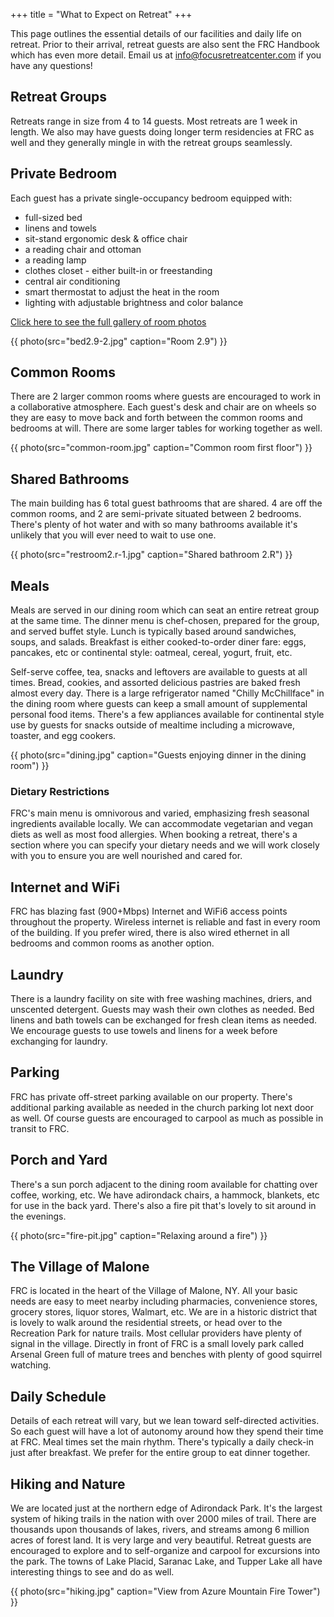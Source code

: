 +++
title = "What to Expect on Retreat"
+++

This page outlines the essential details of our facilities and daily life on retreat. Prior to their arrival, retreat guests are also sent the FRC Handbook which has even more detail. Email us at info@focusretreatcenter.com if you have any questions!

## Retreat Groups

Retreats range in size from 4 to 14 guests. Most retreats are 1 week in length. We also may have guests doing longer term residencies at FRC as well and they generally mingle in with the retreat groups seamlessly.

## Private Bedroom

Each guest has a private single-occupancy bedroom equipped with:

* full-sized bed
* linens and towels
* sit-stand ergonomic desk & office chair
* a reading chair and ottoman
* a reading lamp
* clothes closet - either built-in or freestanding
* central air conditioning
* smart thermostat to adjust the heat in the room
* lighting with adjustable brightness and color balance

[Click here to see the full gallery of room photos](/photos)

{{ photo(src="bed2.9-2.jpg" caption="Room 2.9") }}

## Common Rooms

There are 2 larger common rooms where guests are encouraged to work in a collaborative atmosphere. Each guest's desk and chair are on wheels so they are easy to move back and forth between the common rooms and bedrooms at will. There are some larger tables for working together as well.

{{ photo(src="common-room.jpg" caption="Common room first floor") }}

## Shared Bathrooms

The main building has 6 total guest bathrooms that are shared. 4 are off the common rooms, and 2 are semi-private situated between 2 bedrooms. There's plenty of hot water and with so many bathrooms available it's unlikely that you will ever need to wait to use one.

{{ photo(src="restroom2.r-1.jpg" caption="Shared bathroom 2.R") }}

## Meals

Meals are served in our dining room which can seat an entire retreat group at the same time. The dinner menu is chef-chosen,  prepared for the group, and served buffet style. Lunch is typically based around sandwiches, soups, and salads. Breakfast is either cooked-to-order diner fare: eggs, pancakes, etc or continental style: oatmeal, cereal, yogurt, fruit, etc.

Self-serve coffee, tea, snacks and leftovers are available to guests at all times. Bread, cookies, and assorted delicious pastries are baked fresh almost every day. There is a large refrigerator named "Chilly McChillface" in the dining room where guests can keep a small amount of supplemental personal food items. There's a few appliances available for continental style use by guests for snacks outside of mealtime including a microwave, toaster, and egg cookers.

{{ photo(src="dining.jpg" caption="Guests enjoying dinner in the dining room") }}

### Dietary Restrictions

FRC's main menu is omnivorous and varied, emphasizing fresh seasonal ingredients available locally. We can accommodate vegetarian and vegan diets as well as most food allergies. When booking a retreat, there's a section where you can specify your dietary needs and we will work closely with you to ensure you are well nourished and cared for.

## Internet and WiFi

FRC has blazing fast (900+Mbps) Internet and WiFi6 access points throughout the property. Wireless internet is reliable and fast in every room of the building. If you prefer wired, there is also wired ethernet in all bedrooms and common rooms as another option. 

## Laundry

There is a laundry facility on site with free washing machines, driers, and unscented detergent. Guests may wash their own clothes as needed. Bed linens and bath towels can be exchanged for fresh clean items as needed. We encourage guests to use towels and linens for a week before exchanging for laundry.

## Parking

FRC has private off-street parking available on our property. There's additional parking available as needed in the church parking lot next door as well. Of course guests are encouraged to carpool as much as possible in transit to FRC.

## Porch and Yard

There's a sun porch adjacent to the dining room available for chatting over coffee, working, etc. We have adirondack chairs, a hammock, blankets, etc for use in the back yard. There's also a fire pit that's lovely to sit around in the evenings.

{{ photo(src="fire-pit.jpg" caption="Relaxing around a fire") }}

## The Village of Malone

FRC is located in the heart of the Village of Malone, NY. All your basic needs are easy to meet nearby including pharmacies, convenience stores, grocery stores, liquor stores, Walmart, etc. We are in a historic district that is lovely to walk around the residential streets, or head over to the Recreation Park for nature trails. Most cellular providers have plenty of signal in the village. Directly in front of FRC is a small lovely park called Arsenal Green full of mature trees and benches with plenty of good squirrel watching.

## Daily Schedule

Details of each retreat will vary, but we lean toward self-directed activities. So each guest will have a lot of autonomy around how they spend their time at FRC. Meal times set the main rhythm. There's typically a daily check-in just after breakfast. We prefer for the entire group to eat dinner together.

## Hiking and Nature

We are located just at the northern edge of Adirondack Park. It's the largest system of hiking trails in the nation with over 2000 miles of trail. There are thousands upon thousands of lakes, rivers, and streams among 6 million acres of forest land. It is very large and very beautiful. Retreat guests are encouraged to explore and to self-organize and carpool for excursions into the park. The towns of Lake Placid, Saranac Lake, and Tupper Lake all have interesting things to see and do as well.

{{ photo(src="hiking.jpg" caption="View from Azure Mountain Fire Tower") }}
